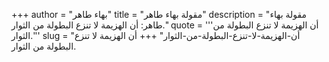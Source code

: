 +++
author = "بهاء طاهر"
title = "مقولة بهاء طاهر"
description = "مقولة بهاء طاهر: أن الهزيمة لا تنزع البطولة من الثوار."
quote = '''أن الهزيمة لا تنزع البطولة من الثوار.'''
slug = "أن-الهزيمة-لا-تنزع-البطولة-من-الثوار"
+++
أن الهزيمة لا تنزع البطولة من الثوار.
